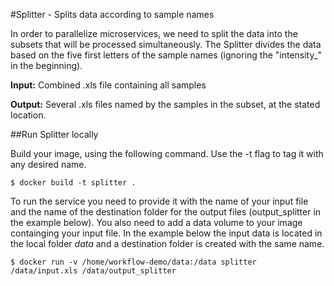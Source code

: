 #Splitter - Splits data according to sample names

In order to parallelize microservices, we need to split the data into the subsets that will be processed simultaneously. The Splitter divides the data based on the five first letters of the sample names (ignoring the "intensity_" in the beginning).

**Input:** Combined .xls file containing all samples

**Output:** Several .xls files named by the samples in the subset, at the stated location.

##Run Splitter locally

Build your image, using the following command. Use the -t flag to tag it with any desired name.

```
$ docker build -t splitter .
```

To run the service you need to provide it with the name of your input file and the name of the destination folder for the output files (output_splitter in the example below). You also need to add a data volume to your image containging your input file. In the example below the input data is located in the local folder *data* and a destination folder is created with the same name. 

```
$ docker run -v /home/workflow-demo/data:/data splitter /data/input.xls /data/output_splitter
```
